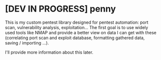 # [DEV IN PROGRESS] penny
This is my custom pentest library designed for pentest automation: port scan, vulnerability analysis, exploitation...
The first goal is to use widely used tools like NMAP and provide a better view on data I can get with these (correlating port scan and exploit database, formatting gathered data, saving / importing ...).

I'll provide more information about this later.
